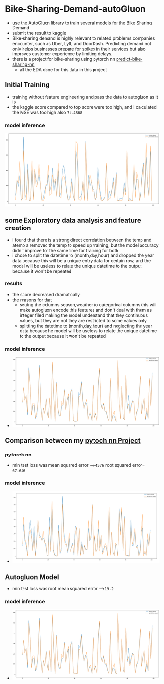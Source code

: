 # Bike-Sharing-Demand-autoGluon
- use the AutoGluon library to train several models for the Bike Sharing Demand
- submit the result to kaggle
- Bike-sharing demand is highly relevant to related problems companies encounter, such as Uber, Lyft, and DoorDash. Predicting demand not only helps businesses prepare for spikes in their services but also improves customer experience by limiting delays.
- there is a project for bike-sharing using pytorch nn [predict-bike-sharing-nn](https://github.com/ahmedbadr97/Predicting-Bike-Sharing-Patterns)
  - all the EDA done for this data in this project 
## Initial Training
- training without feature engineering and pass the data to autogluon as it is
- the kaggle score compared to top score were too high, and I calculated the MSE was too high also `71.4868`
### model inference
![model_inference_initial](assets/model_inference_intial.png)
## some Exploratory data analysis and feature creation
- i found that there is a strong direct correlation between the temp and atemp a removed the temp to speed up training, but the model accuracy didn't improve for the same time for training for both
- i chose to split the datetime to (month,day,hour) and dropped the year data because this will be a unique entry data for certain row, and the model will be useless to relate the unique datetime to the output because it won't be repeated
### results
- the score decreased dramatically
- the reasons for that
  - setting the columns season,weather to categorical columns this will make autogluon encode this features and don't deal with them as integer filed making the model understand that they continuous values, but they are not they are restricted to some values only
  - splitting the datetime to (month,day,hour) and neglecting the year data because he model will be useless to relate the unique datetime to the output because it won't be repeated
### model inference
- ![model_inference_best](assets/model_inference_best.png)


## Comparison between my [pytoch nn Project](https://github.com/ahmedbadr97/Predicting-Bike-Sharing-Patterns/blob/main/mode_predictions.png)
### pytorch nn
- min test loss was  mean squared error -->`4576` root squared error= `67.646`
### model inference
- ![nn-inference](https://github.com/ahmedbadr97/Predicting-Bike-Sharing-Patterns/blob/d6bc905ece770ff78cf2d96aa24135985c02df0f/mode_predictions.png)
## Autogluon Model
- min test loss was  root mean squared error -->`19.2`
### model inference
- ![model_inference_best](assets/model_inference_best.png)